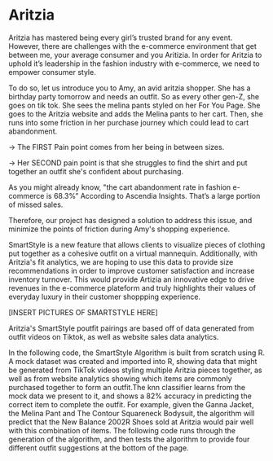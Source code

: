 # Aritzia

Aritzia has mastered being every girl’s trusted brand for any event. However, there are challenges with the e-commerce environment that get between me, your average consumer and you Aritizia. In order for Aritzia to uphold it’s leadership in the fashion industry with e-commerce, we need to empower consumer style. 

To do so, let us introduce you to Amy, an avid aritzia shopper. She has a birthday party tomorrow and needs an outfit. So as every other gen-Z, she goes on tik tok. She sees the melina pants styled on her For You Page. She goes to the Aritzia website and adds the Melina pants to her cart. Then, she runs into some friction in her purchase journey which could lead to cart abandonment.

-> The FIRST Pain point comes from her being in between sizes. 

-> Her SECOND pain point is that she struggles to find the shirt and put together an outfit she's confident about purchasing.


As you might already know, "the cart abandonment rate in fashion e-commerce is 68.3%” According to Ascendia Insights.  That’s a large portion of missed sales.

Therefore, our project has designed a solution to address this issue, and minimize the points of friction during Amy's shopping experience.

SmartStyle is a new feature that allows clients to visualize pieces of clothing put together as a cohesive outfit on a virtual mannequin. Additionally, with Aritzia's fit analytics, we are hoping to use this data to provide size recommendations in order to improve customer satisfaction and increase inventory turnover. This would provide Artizia an innovative edge to drive revenues in the e-commerce plateform and truly highlights their values of everyday luxury in their customer shoppping experience.

[INSERT PICTURES OF SMARTSTYLE HERE]

Aritzia's SmartStyle poutfit pairings are based off of data generated from outfit videos on Tiktok, as well as website sales data analytics.

In the following code, the SmartStyle Algorithm is built from scratch using R. A mock dataset was created and imported into R, showing data that might be generated from TikTok videos styling multiple Aritzia pieces together, as well as from website analytics showing which items are commonly purchased together to form an outfit.The knn classifier learns from the mock data we present to it, and shows a 82% accuracy in predicting the correct item to complete the outfit. For example, given the Ganna Jacket, the Melina Pant and The Contour Squareneck Bodysuit, the algorithm will predict that the New Balance 2002R Shoes sold at Aritzia would pair well with this combination of items. The following code runs through the generation of the algorithm, and then tests the algorithm to provide four different outfit suggestions at the bottom of the page.

